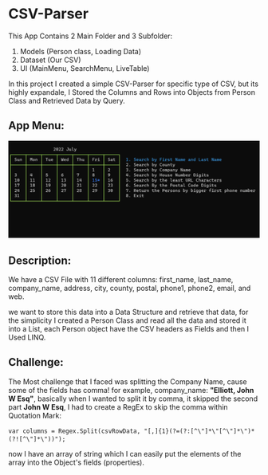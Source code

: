 # CSV-Parser

This App Contains 2 Main Folder and 3 Subfolder:

1. Models (Person class, Loading Data)
2. Dataset (Our CSV)
3. UI (MainMenu, SearchMenu, LiveTable)

In this project I created a simple CSV-Parser for specific type of CSV, but its highly expandale, I Stored the Columns and Rows into Objects from
Person Class and Retrieved Data by Query.

## App Menu:

![](https://github.com/vahidkianfar/CSV-Parser/blob/master/CSV-Parser/Gif/CSV-Parser-VS.gif)


## Description:

We have a CSV File with 11 different columns:
first_name, last_name, company_name, address, city, county, postal, phone1, phone2, email, and web.

we want to store this data into a Data Structure and retrieve that data, for the simplicity I created a Person Class and read all the data and stored it into
a List<Person>, each Person object have the CSV headers as Fields and then I Used LINQ.

## Challenge:

The Most challenge that I faced was splitting the Company Name, cause some of the fields has comma!
for example, company_name: **"Elliott, John W Esq"**, basically when I wanted to split it by comma, it skipped the second part **John W Esq**,
I had to create a RegEx to skip the comma within Quotation Mark:

```
var columns = Regex.Split(csvRowData, "[,]{1}(?=(?:[^\"]*\"[^\"]*\")*(?![^\"]*\"))");
```
now I have an array of string which I can easily put the elements of the array into the Object's fields (properties).

